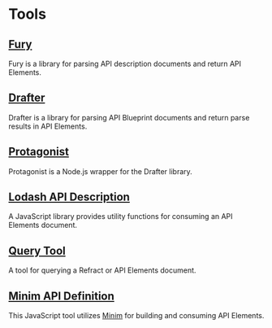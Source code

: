 # Tools

## [Fury](https://github.com/apiaryio/fury.js)

Fury is a library for parsing API description documents and return API Elements.

## [Drafter](https://github.com/apiaryio/drafter)

Drafter is a library for parsing API Blueprint documents and return parse results in API Elements.

## [Protagonist](https://github.com/apiaryio/protagonist)

Protagonist is a Node.js wrapper for the Drafter library.

## [Lodash API Description](https://github.com/apiaryio/lodash-api-description)

A JavaScript library provides utility functions for consuming an API Elements document.

## [Query Tool](https://github.com/apiaryio/refract-query)

A tool for querying a Refract or API Elements document.

## [Minim API Definition](https://github.com/refractproject/minim-api-description/)

This JavaScript tool utilizes [Minim](https://github.com/refractproject/minim) for building and consuming API Elements.
